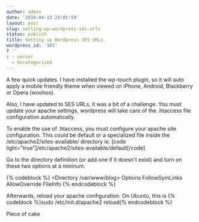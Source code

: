```yaml
---
author: admin
date: '2010-04-13 23:01:59'
layout: post
slug: setting-up-wordpress-ses-urls
status: publish
title: Setting up Wordpress SES URLs
wordpress_id: '103'
? ''
: - server
  - Uncategorized
---
```


A few quick updates.  I have installed the wp-touch plugin, so it will auto apply a mobile friendly theme when viewed on iPhone, Android, Blackberry or Opera (woohoo).

Also, I have updated to SES URLs, it was a bit of a challenge.  You must update your apache settings, wordpress will take care of the .htaccess file configuration automatically.

To enable the use of .htaccess, you must configure your apache site configuration.  This could be default or a specialized file inside the /etc/apache2/sites-available/ directory ie.
[code light="true"]/etc/apache2/sites-available/default[/code]

Go to the directory definition (or add one if it doesn't exist) and turn on these two options at a mininum.

{% codeblock %}
  <Directory /var/www/blog>
    Options FollowSymLinks
    AllowOverride FileInfo
  </Directory>
{% endcodeblock %}

Afterwards, reload your apache configuration.  On Ubuntu, this is
{% codeblock %}sudo /etc/init.d/apache2 reload{% endcodeblock %}

Piece of cake
